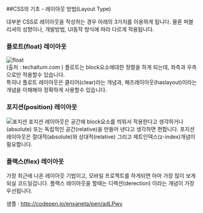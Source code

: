 ##CSS의 기초 - 레이아웃 방법(Layout Type)

대부분 CSS로 레이아웃을 작성하는 경우 아래의 3가지를 이용하게 됩니다.
물론 퍼블리셔의 성향이나, 개발방법, UI동작 방식에 따라 다르게 적용됩니다.


### 플로트(float) 레이아웃
![float](http://tutorial.techaltum.com/images/css-float-clear.jpg)  
(출처 : techaltum.com )
플로트는 block요소에대한 정렬을 하게 되는데, 좌측과 우측으로만 적용할수 있습니다.  
특히나 플로트 레이아웃은 클리어(clear)라는 개념과, 해즈레이아웃(haslayout)이라는 개념을 이해해야 정확하게 사용할수 있습니다. 


### 포지션(position) 레이아웃
![포지션](http://www.jegsworks.com/examples/DemoCSS/position.png)
포지션 레이아웃은 공간에 block요소를 띄워서 적용한다고 생각하거나(absolute) 또는 독립적인 공간(relative)을 만들어 낸다고
생각하면 편합니다. 포지션 레이아웃은 절대적(absolute)와 상대적(relative) 그리고 제트인덱스(z-index)개념이 필요합니다.


### 플랙스(flex) 레이아웃
가장 최근에 나온 레이아웃 기법이고, 모바일 프로젝트를 하게되면 아마 가장 많이 보게되실 코드일겁니다.
플랙스 레이아웃을 할때는 디렉션(derection) 이라는 개념이 가장 우선됩니다.

샘플 : http://codepen.io/enxaneta/pen/adLPwv

